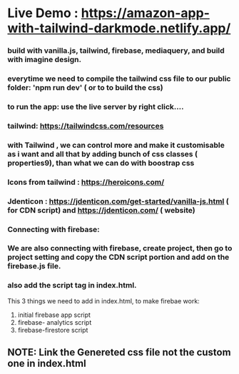# Live Demo : https://amazon-app-with-tailwind-darkmode.netlify.app/
### build with vanilla.js, tailwind, firebase, mediaquery, and build with imagine design.


### everytime we need to compile the tailwind css file to our public folder: 'npm run dev' ( or to to build the css)
### to run the app: use the live server by right click....



### tailwind: https://tailwindcss.com/resources

### with Tailwind , we can control more and make it customisable as i want and all that by adding bunch of css classes ( properties9), than what we can do with boostrap css

### Icons from tailwind : https://heroicons.com/

### Jdenticon : https://jdenticon.com/get-started/vanilla-js.html ( for CDN script) and https://jdenticon.com/ ( website)

### Connecting with firebase:

### We are also connecting with firebase, create project, then go to project setting and copy the CDN script portion and add on the firebase.js file.

### also add the script tag in index.html.

This 3 things we need to add in index.html, to make firebae work:

1. initial firebase app script
2. firebase- analytics script
3. firebase-firestore script

## NOTE: Link the Genereted css file not the custom one in index.html
